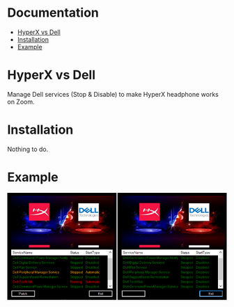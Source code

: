 # Documentation
* [HyperX vs Dell](#hyperx-vs-dell)
* [Installation](#installation)
* [Example](#example)

# HyperX vs Dell
Manage Dell services (Stop & Disable) to make HyperX headphone works on Zoom.

# Installation
Nothing to do.

# Example

![image](images/final.png)